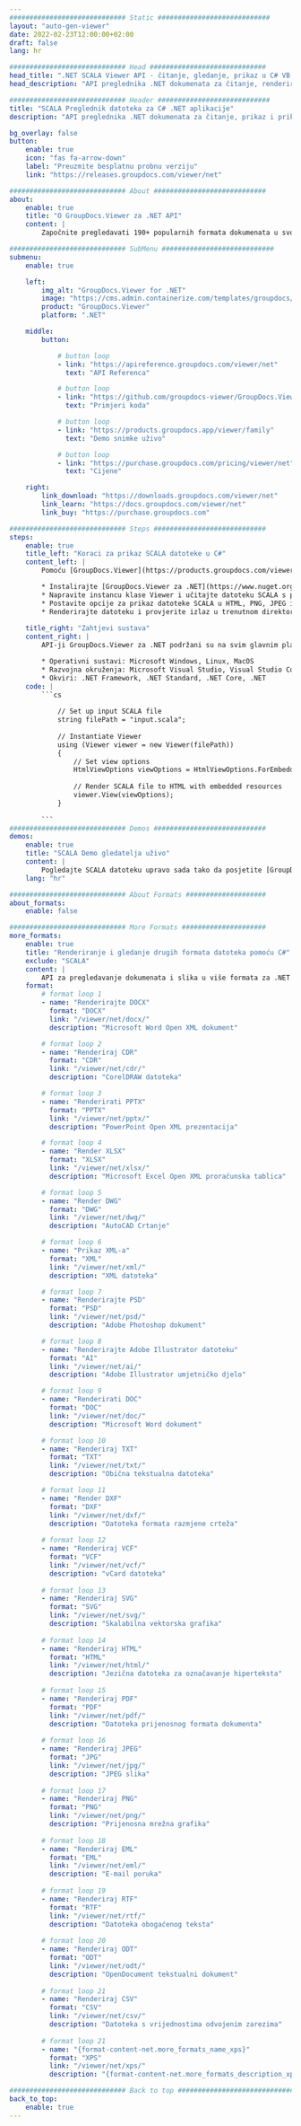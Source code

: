```yaml
---
############################# Static ############################
layout: "auto-gen-viewer"
date: 2022-02-23T12:00:00+02:00
draft: false
lang: hr

############################# Head #############################
head_title: ".NET SCALA Viewer API - čitanje, gledanje, prikaz u C# VB.NET"
head_description: "API preglednika .NET dokumenata za čitanje, renderiranje i prikaz SCALA u bilo kojoj vrsti C#, ASP.NET, VB.NET i .NET Core aplikacija."

############################# Header ############################
title: "SCALA Preglednik datoteka za C# .NET aplikacije" 
description: "API preglednika .NET dokumenata za čitanje, prikaz i prikaz SCALA datoteke u bilo kojoj vrsti C#, ASP.NET, VB.NET i .NET Core aplikacija. Pregledajte prikazane datoteke s pravim oblikovanjem i izgledom u HTML5, PDF-u ili kao sliku pomoću nekoliko redaka koda." 

bg_overlay: false
button:
    enable: true
    icon: "fas fa-arrow-down"
    label: "Preuzmite besplatnu probnu verziju"
    link: "https://releases.groupdocs.com/viewer/net"

############################# About ############################
about:
    enable: true
    title: "O GroupDocs.Viewer za .NET API" 
    content: |
        Započnite pregledavati 190+ popularnih formata dokumenata u svojim .NET aplikacijama koristeći GroupDocs.Viewer za .NET API-je dodavanjem nekoliko redaka koda. Programeri mogu jednostavno prikazati PDF, Word Processing, Excel proračunsku tablicu, Presentation, Visio, Project, Outlook i mnoge druge popularne formate dokumenata u HTML5, slikovnom ili PDF načinu rada. Renderiranje dokumenta je brzo, identično originalnoj izvornoj datoteci i ne zahtijeva instaliranje dodatnog softvera ili bilo koje druge vanjske biblioteke.

############################# SubMenu ############################
submenu:
    enable: true

    left:
        img_alt: "GroupDocs.Viewer for .NET"
        image: "https://cms.admin.containerize.com/templates/groupdocs/images/product-logos/90x90-noborder/groupdocs-viewer-net.png"
        product: "GroupDocs.Viewer"
        platform: ".NET"

    middle:
        button:

            # button loop
            - link: "https://apireference.groupdocs.com/viewer/net"
              text: "API Referenca"

            # button loop
            - link: "https://github.com/groupdocs-viewer/GroupDocs.Viewer-for-.NET"
              text: "Primjeri koda"

            # button loop
            - link: "https://products.groupdocs.app/viewer/family"
              text: "Demo snimke uživo"

            # button loop
            - link: "https://purchase.groupdocs.com/pricing/viewer/net"
              text: "Cijene"

    right:
        link_download: "https://downloads.groupdocs.com/viewer/net"
        link_learn: "https://docs.groupdocs.com/viewer/net"
        link_buy: "https://purchase.groupdocs.com"

############################# Steps ############################
steps:
    enable: true
    title_left: "Koraci za prikaz SCALA datoteke u C#" 
    content_left: |
        Pomoću [GroupDocs.Viewer](https://products.groupdocs.com/viewer/net/) možete prikazati SCALA u HTML, JPEG, PNG ili PDF u nekoliko koraka.

        * Instalirajte [GroupDocs.Viewer za .NET](https://www.nuget.org/packages/groupdocs.viewer) koristeći svoj omiljeni upravitelj paketa. 
        * Napravite instancu klase Viewer i učitajte datoteku SCALA s punim putem. 
        * Postavite opcije za prikaz datoteke SCALA u HTML, PNG, JPEG ili PDF formatu. 
        * Renderirajte datoteku i provjerite izlaz u trenutnom direktoriju. 
        
    title_right: "Zahtjevi sustava" 
    content_right: |
        API-ji GroupDocs.Viewer za .NET podržani su na svim glavnim platformama i operativnim sustavima. Prije izvršavanja koda u nastavku, provjerite imate li sljedeće preduvjete instalirane na vašem sustavu.

        * Operativni sustavi: Microsoft Windows, Linux, MacOS 
        * Razvojna okruženja: Microsoft Visual Studio, Visual Studio Code, .NET CLI 
        * Okviri: .NET Framework, .NET Standard, .NET Core, .NET 
    code: |
        ```cs
                        
            // Set up input SCALA file
            string filePath = "input.scala";
        
            // Instantiate Viewer
            using (Viewer viewer = new Viewer(filePath))
            {
            	// Set view options 
            	HtmlViewOptions viewOptions = HtmlViewOptions.ForEmbeddedResources();
                    
            	// Render SCALA file to HTML with embedded resources
            	viewer.View(viewOptions);
            }
             
        ```
############################# Demos ############################
demos:
    enable: true
    title: "SCALA Demo gledatelja uživo"
    content: |
        Pogledajte SCALA datoteku upravo sada tako da posjetite [GroupDocs.Viewer Online Apps](https://products.groupdocs.app/viewer/scala) web mjesto.
    lang: "hr"

############################# About Formats ####################
about_formats:
    enable: false

############################# More Formats #####################
more_formats:
    enable: true
    title: "Renderiranje i gledanje drugih formata datoteka pomoću C#"
    exclude: "SCALA"
    content: |
        API za pregledavanje dokumenata i slika u više formata za .NET. U nastavku pogledajte neke od popularnih formata datoteka bez vanjskih preglednika.
    format: 
        # format loop 1
        - name: "Renderirajte DOCX"
          format: "DOCX"
          link: "/viewer/net/docx/"
          description: "Microsoft Word Open XML dokument" 

        # format loop 2
        - name: "Renderiraj CDR" 
          format: "CDR"
          link: "/viewer/net/cdr/"
          description: "CorelDRAW datoteka" 

        # format loop 3
        - name: "Renderirati PPTX"
          format: "PPTX"
          link: "/viewer/net/pptx/"
          description: "PowerPoint Open XML prezentacija" 

        # format loop 4
        - name: "Render XLSX"
          format: "XLSX"
          link: "/viewer/net/xlsx/"
          description: "Microsoft Excel Open XML proračunska tablica" 

        # format loop 5
        - name: "Render DWG"
          format: "DWG"
          link: "/viewer/net/dwg/"
          description: "AutoCAD Crtanje"

        # format loop 6
        - name: "Prikaz XML-a"
          format: "XML"
          link: "/viewer/net/xml/"
          description: "XML datoteka"

        # format loop 7
        - name: "Renderirajte PSD"
          format: "PSD"
          link: "/viewer/net/psd/"
          description: "Adobe Photoshop dokument"

        # format loop 8
        - name: "Renderirajte Adobe Illustrator datoteku"
          format: "AI"
          link: "/viewer/net/ai/"
          description: "Adobe Illustrator umjetničko djelo"

        # format loop 9
        - name: "Renderirati DOC"
          format: "DOC"
          link: "/viewer/net/doc/"
          description: "Microsoft Word dokument" 

        # format loop 10
        - name: "Renderiraj TXT" 
          format: "TXT"
          link: "/viewer/net/txt/"
          description: "Obična tekstualna datoteka" 

        # format loop 11
        - name: "Render DXF" 
          format: "DXF"
          link: "/viewer/net/dxf/"
          description: "Datoteka formata razmjene crteža"  
          
        # format loop 12
        - name: "Renderiraj VCF"
          format: "VCF"
          link: "/viewer/net/vcf/"
          description: "vCard datoteka"  
              
        # format loop 13
        - name: "Renderiraj SVG"
          format: "SVG"
          link: "/viewer/net/svg/"
          description: "Skalabilna vektorska grafika" 
          
        # format loop 14
        - name: "Renderiraj HTML"
          format: "HTML"
          link: "/viewer/net/html/"
          description: "Jezična datoteka za označavanje hiperteksta" 
          
        # format loop 15
        - name: "Renderiraj PDF"
          format: "PDF"
          link: "/viewer/net/pdf/"
          description: "Datoteka prijenosnog formata dokumenta"
          
        # format loop 16
        - name: "Renderiraj JPEG"
          format: "JPG"
          link: "/viewer/net/jpg/"
          description: "JPEG slika"
          
        # format loop 17
        - name: "Renderiraj PNG"
          format: "PNG"
          link: "/viewer/net/png/"
          description: "Prijenosna mrežna grafika" 
          
        # format loop 18
        - name: "Renderiraj EML"
          format: "EML"
          link: "/viewer/net/eml/"
          description: "E-mail poruka" 
          
        # format loop 19
        - name: "Renderiraj RTF"
          format: "RTF"
          link: "/viewer/net/rtf/"
          description: "Datoteka obogaćenog teksta" 
          
        # format loop 20
        - name: "Renderiraj ODT"
          format: "ODT"
          link: "/viewer/net/odt/"
          description: "OpenDocument tekstualni dokument" 
          
        # format loop 21
        - name: "Renderiraj CSV"
          format: "CSV"
          link: "/viewer/net/csv/"
          description: "Datoteka s vrijednostima odvojenim zarezima" 
          
        # format loop 21
        - name: "{format-content-net.more_formats_name_xps}"
          format: "XPS"
          link: "/viewer/net/xps/"
          description: "{format-content-net.more_formats_description_xps}" 

############################# Back to top ###############################
back_to_top:
    enable: true
---
```

